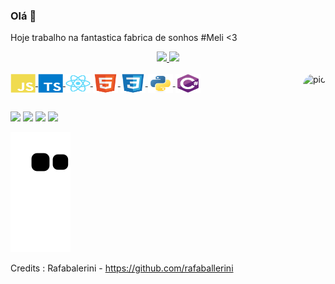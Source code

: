 ### Olá 👋



Hoje trabalho na fantastica fabrica de sonhos #Meli <3 

<div align="center">
  <a href="https://github.com/victorsa-meli">
  <img height="180em" src="https://github-readme-stats.vercel.app/api?username=victorsa-meli&theme=dracula&show_icons=true&include_all_commits=true&count_private=true"/>
  <img height="180em" src="https://github-readme-stats.vercel.app/api/top-langs/?username=victorsa-meli&layout=compact&langs_count=7"/>
</div>
<div style="display: inline_block"><br>
  <img align="center" alt="Js" height="30" width="40" src="https://raw.githubusercontent.com/devicons/devicon/master/icons/javascript/javascript-plain.svg">
  <img align="center" alt="Ts" height="30" width="40" src="https://raw.githubusercontent.com/devicons/devicon/master/icons/typescript/typescript-plain.svg">
  <img align="center" alt="Victor Sa React" height="30" width="40" src="https://raw.githubusercontent.com/devicons/devicon/master/icons/react/react-original.svg">
  <img align="center" alt="HTML" height="30" width="40" src="https://raw.githubusercontent.com/devicons/devicon/master/icons/html5/html5-original.svg">
  <img align="center" alt="CSS" height="30" width="40" src="https://raw.githubusercontent.com/devicons/devicon/master/icons/css3/css3-original.svg">
  <img align="center" alt="Python" height="30" width="40" src="https://raw.githubusercontent.com/devicons/devicon/master/icons/python/python-original.svg">
  <img align="center" alt="Csharp" height="30" width="40" src="https://raw.githubusercontent.com/devicons/devicon/master/icons/csharp/csharp-original.svg">
  <img align="right" alt="pic" height="400" style="border-radius:50px;" src="https://media.discordapp.net/attachments/1027702778417660026/1027703351527342151/584e837f6a5ae41a83ddee3b.png?width=420&height=605">
</div>
  
  ##
 
<div> 
  
  <a href="https://www.instagram.com/victor.r.sa" target="_blank"><img src="https://img.shields.io/badge/-Instagram-%23E4405F?style=for-the-badge&logo=instagram&logoColor=white" target="_blank"></a>
 	<a href="https://www.twitch.tv/oficialvpx" target="_blank"><img src="https://img.shields.io/badge/Twitch-9146FF?style=for-the-badge&logo=twitch&logoColor=white" target="_blank"></a>
  <a href = "mailto:victor.rsa@mercadolivre.com"><img src="https://img.shields.io/badge/-Gmail-%23333?style=for-the-badge&logo=gmail&logoColor=white" target="_blank"></a>
  <a href="https://www.linkedin.com/in/victor-rsa" target="_blank"><img src="https://img.shields.io/badge/-LinkedIn-%230077B5?style=for-the-badge&logo=linkedin&logoColor=white" target="_blank"></a> 
 
  ![Snake animation](https://github.com/rafaballerini/rafaballerini/blob/output/github-contribution-grid-snake.svg)
 
</div>


Credits : Rafabalerini - https://github.com/rafaballerini

